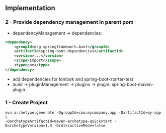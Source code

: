 ## Implementation

### 2 - Provide dependency management in parent pom
* dependencyManagement -> dependencies:
```xml
<dependency>
    <groupId>org.springframework.boot</groupId>
    <artifactId>spring-boot-dependencies</artifactId>
    <version>...</version>
    <scope>import</scope>
    <type>pom</type>        
</dependency>
``` 
* add dependencies for lombok and spring-boot-starter-test 
* build -> pluginManagement -> plugins -> plugin: spring-boot-maven-plugin

### 1 - Create Project
```shell script
mvn archetype:generate -DgroupId=com.mycompany.app -DartifactId=my-app \
-DarchetypeArtifactId=maven-archetype-quickstart -DarchetypeVersion=1.4 -DinteractiveMode=false
```
